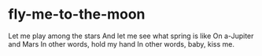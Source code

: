 # fly-me-to-the-moon
Let me play among the stars And let me see what spring is like On a-Jupiter and Mars In other words, hold my hand In other words, baby, kiss me.
